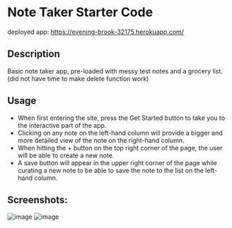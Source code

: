 # Note Taker Starter Code

deployed app: https://evening-brook-32175.herokuapp.com/

## Description
Basic note taker app, pre-loaded with messy test notes and a grocery list. (did not have time to make delete function work)

## Usage
- When first entering the site, press the Get Started button to take you to the interactive part of the app.
- Clicking on any note on the left-hand column will provide a bigger and more detailed view of the note on the right-hand column.
- When hitting the + button on the top right corner of the page, the user will be able to create a new note.
- A save button will appear in the upper right corner of the page while curating a new note to be able to save the note to the list on the left-hand column.

## Screenshots:
![image](https://user-images.githubusercontent.com/103470899/185525523-55830a55-442f-4fb1-b081-7aa52d3e2f24.png)
![image](https://user-images.githubusercontent.com/103470899/185525566-3e12d365-6f53-44be-9c51-a81cfa11a204.png)
